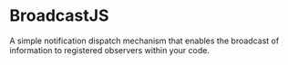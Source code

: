 # BroadcastJS
A simple notification dispatch mechanism that enables the broadcast of information to registered observers within your code.
